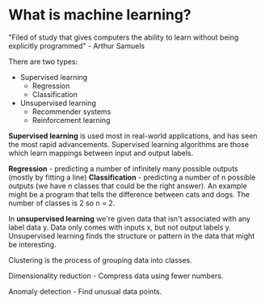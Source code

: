 # What is machine learning?

"Filed of study that gives computers the ability to learn without being explicitly programmed" - Arthur Samuels

There are two types:
- Supervised learning
	- Regression
	- Classification
- Unsupervised learning
	- Recommender systems
	- Reinforcement learning

**Supervised learning** is used most in real-world applications, and has seen the most rapid advancements. Supervised learning algorithms are those which learn mappings between input and output labels.

**Regression** - predicting a number of infinitely many possible outputs  (mostly by fitting a line)
**Classification** - predicting a number of n possible outputs (we have n classes that could be the right answer). An example might be a program that tells the difference between cats and dogs. The number of classes is 2 so n = 2.

In **unsupervised learning** we're given data that isn't associated with any label data y. Data only comes with inputs x, but not output labels y. Unsupervised learning finds the structure or pattern in the data that might be interesting.

Clustering is the process of grouping data into classes.

Dimensionality reduction - Compress data using fewer numbers.

Anomaly detection - Find unusual data points.
